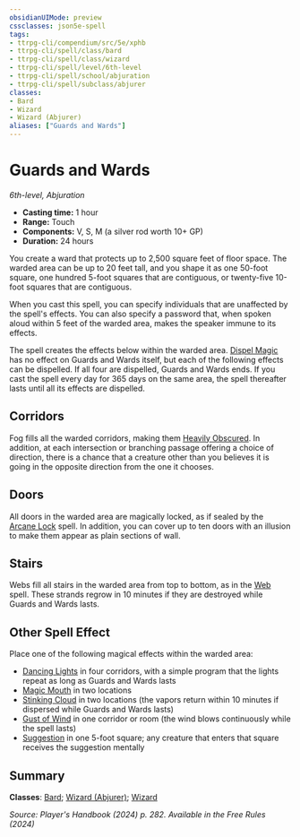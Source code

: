 ```yaml
---
obsidianUIMode: preview
cssclasses: json5e-spell
tags:
- ttrpg-cli/compendium/src/5e/xphb
- ttrpg-cli/spell/class/bard
- ttrpg-cli/spell/class/wizard
- ttrpg-cli/spell/level/6th-level
- ttrpg-cli/spell/school/abjuration
- ttrpg-cli/spell/subclass/abjurer
classes:
- Bard
- Wizard
- Wizard (Abjurer)
aliases: ["Guards and Wards"]
---
```

# Guards and Wards
*6th-level, Abjuration*  


- **Casting time:** 1 hour
- **Range:** Touch
- **Components:** V, S, M (a silver rod worth 10+ GP)
- **Duration:** 24 hours

You create a ward that protects up to 2,500 square feet of floor space. The warded area can be up to 20 feet tall, and you shape it as one 50-foot square, one hundred 5-foot squares that are contiguous, or twenty-five 10-foot squares that are contiguous.

When you cast this spell, you can specify individuals that are unaffected by the spell's effects. You can also specify a password that, when spoken aloud within 5 feet of the warded area, makes the speaker immune to its effects.

The spell creates the effects below within the warded area. [Dispel Magic](3-Mechanics/CLI/spells/dispel-magic-xphb.md) has no effect on Guards and Wards itself, but each of the following effects can be dispelled. If all four are dispelled, Guards and Wards ends. If you cast the spell every day for 365 days on the same area, the spell thereafter lasts until all its effects are dispelled.

## Corridors

Fog fills all the warded corridors, making them [Heavily Obscured](3-Mechanics/CLI/rules/variant-rules/heavily-obscured-xphb.md). In addition, at each intersection or branching passage offering a choice of direction, there is a  chance that a creature other than you believes it is going in the opposite direction from the one it chooses.

## Doors

All doors in the warded area are magically locked, as if sealed by the [Arcane Lock](3-Mechanics/CLI/spells/arcane-lock-xphb.md) spell. In addition, you can cover up to ten doors with an illusion to make them appear as plain sections of wall.

## Stairs

Webs fill all stairs in the warded area from top to bottom, as in the [Web](3-Mechanics/CLI/spells/web-xphb.md) spell. These strands regrow in 10 minutes if they are destroyed while Guards and Wards lasts.

## Other Spell Effect

Place one of the following magical effects within the warded area:

- [Dancing Lights](3-Mechanics/CLI/spells/dancing-lights-xphb.md) in four corridors, with a simple program that the lights repeat as long as Guards and Wards lasts  
- [Magic Mouth](3-Mechanics/CLI/spells/magic-mouth-xphb.md) in two locations  
- [Stinking Cloud](3-Mechanics/CLI/spells/stinking-cloud-xphb.md) in two locations (the vapors return within 10 minutes if dispersed while Guards and Wards lasts)  
- [Gust of Wind](3-Mechanics/CLI/spells/gust-of-wind-xphb.md) in one corridor or room (the wind blows continuously while the spell lasts)  
- [Suggestion](3-Mechanics/CLI/spells/suggestion-xphb.md) in one 5-foot square; any creature that enters that square receives the suggestion mentally  

## Summary

**Classes**: [Bard](3-Mechanics/CLI/lists/list-spells-classes-bard.md); [Wizard (Abjurer)](3-Mechanics/CLI/lists/list-spells-classes-wizard-xphb-abjurer-xphb.md "subclass=XPHB;class=XPHB"); [Wizard](3-Mechanics/CLI/lists/list-spells-classes-wizard.md)

*Source: Player's Handbook (2024) p. 282. Available in the Free Rules (2024)*